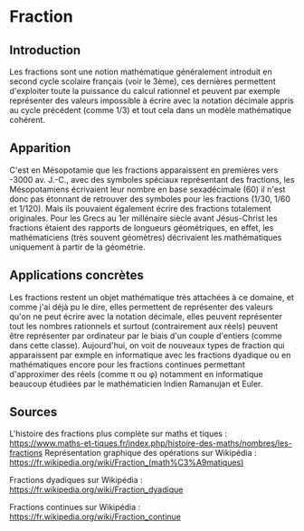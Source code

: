 # Fraction

## Introduction

Les fractions sont une notion mathématique généralement introduit en second cycle scolaire français (voir le 3ème), ces dernières permettent d'exploiter toute la puissance du calcul rationnel et peuvent par exemple représenter des valeurs impossible à écrire avec la notation décimale appris au cycle précédent (comme 1/3) et tout cela dans un modèle mathématique cohérent.

## Apparition

C'est en Mésopotamie que les fractions apparaissent en premières vers -3000 av. J.-C., avec des symboles spéciaux représentant des fractions, les Mésopotamiens écrivaient leur nombre en base sexadécimale (60) il n'est donc pas étonnant de retrouver des symboles pour les fractions (1/30, 1/60 et 1/120).
Mais ils pouvaient également écrire des fractions totalement originales.
Pour les Grecs au 1er millénaire siècle avant Jésus-Christ les fractions étaient des rapports de longueurs géométriques, en effet, les mathématiciens (très souvent géomètres) décrivaient les mathématiques uniquement à partir de la géométrie.

## Applications concrètes

Les fractions restent un objet mathématique très attachées à ce domaine, et comme j'ai déjà pu le dire, elles permettent de représenter des valeurs qu'on ne peut écrire avec la notation décimale, elles peuvent représenter tout les nombres rationnels et surtout (contrairement aux réels) peuvent être représenter par ordinateur par le biais d'un couple d'entiers (comme dans cette classe). Aujourd'hui, on voit de nouveaux types de fraction qui apparaissent par exmple en informatique avec les fractions dyadique ou en mathématiques encore pour les fractions continues permettant d'approximer des réels (comme π ou φ) notamment en informatique beaucoup étudiées par le mathématicien Indien Ramanujan et Euler.

## Sources

L'histoire des fractions plus complète sur maths et tiques : https://www.maths-et-tiques.fr/index.php/histoire-des-maths/nombres/les-fractions
Représentation graphique des opérations sur Wikipédia : https://fr.wikipedia.org/wiki/Fraction_(math%C3%A9matiques)

Fractions dyadiques sur Wikipédia : https://fr.wikipedia.org/wiki/Fraction_dyadique

Fractions continues sur Wikipédia : https://fr.wikipedia.org/wiki/Fraction_continue
